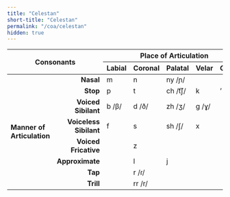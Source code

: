 ```yaml
---
title: "Celestan"
short-title: "Celestan"
permalink: "/coa/celestan"
hidden: true
---
```


<table>
    <thead>
        <tr>
            <th rowspan="2" colspan="2">Consonants</th>
            <th colspan="5">Place of Articulation</th>
        </tr>
        <tr>
            <th>Labial</th>
            <th>Coronal</th>
            <th>Palatal</th>
            <th>Velar</th>
            <th>Glottal</th>
        </tr>
    </thead>
    <tbody>
        <tr>
            <td rowspan="8"><span class="rotate-neg90"><strong>Manner of Articulation</strong></span></td>
            <td style="text-align: right;"><strong>Nasal</strong></td>
            <td>m</td>
            <td>n</td>
            <td>ny /ɲ/</td>
            <td>&nbsp;</td>
            <td>&nbsp;</td>
        </tr>
        <tr>
            <td style="text-align: right;"><strong>Stop</strong></td>
            <td>p</td>
            <td>t</td>
            <td>ch /t͡ʃ/</td>
            <td>k</td>
            <td>’ /ʔ/</td>
        </tr>
        <tr>
            <td style="text-align: right;"><strong>Voiced Sibilant</strong></td>
            <td>b /β/</td>
            <td>d /ð/</td>
            <td>zh /ʒ/</td>
            <td>g /ɣ/</td>
            <td>&nbsp;</td>
        </tr>
        <tr>
            <td style="text-align: right;"><strong>Voiceless Sibilant</strong></td>
            <td>f</td>
            <td>s</td>
            <td>sh /ʃ/</td>
            <td>x</td>
            <td>&nbsp;</td>
        </tr>
        <tr>
            <td style="text-align: right;"><strong>Voiced Fricative</strong></td>
            <td>&nbsp;</td>
            <td>z</td>
            <td>&nbsp;</td>
            <td>&nbsp;</td>
            <td>&nbsp;</td>
        </tr>
        <tr>
            <td style="text-align: right;"><strong>Approximate</strong></td>
            <td>&nbsp;</td>
            <td>l</td>
            <td>j</td>
            <td>&nbsp;</td>
            <td>&nbsp;</td>
        </tr>
        <tr>
            <td style="text-align: right;"><strong>Tap</strong></td>
            <td>&nbsp;</td>
            <td>r /ɾ/</td>
            <td>&nbsp;</td>
            <td>&nbsp;</td>
            <td>&nbsp;</td>
        </tr>
        <tr>
            <td style="text-align: right;"><strong>Trill</strong></td>
            <td>&nbsp;</td>
            <td>rr /r/</td>
            <td>&nbsp;</td>
            <td>&nbsp;</td>
            <td>&nbsp;</td>
        </tr>
    </tbody>
</table>